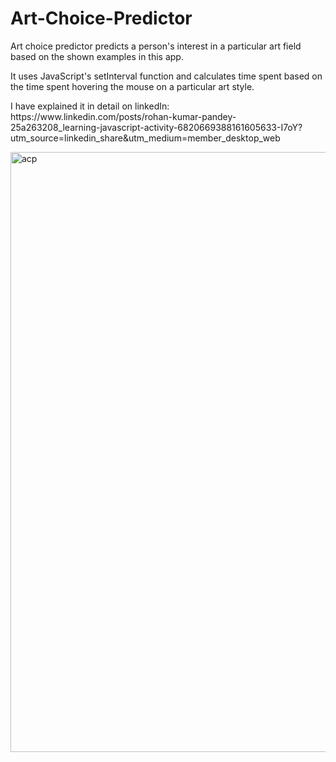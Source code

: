 # Art-Choice-Predictor
<p>Art choice predictor predicts a person's interest in a particular art field based on the shown examples in this app. </p>
<p>It uses JavaScript's setInterval function and calculates time spent based on the time spent hovering the mouse on a particular art style.</p>
<p>I have explained it in detail on linkedIn: <br> https://www.linkedin.com/posts/rohan-kumar-pandey-25a263208_learning-javascript-activity-6820669388161605633-I7oY?utm_source=linkedin_share&utm_medium=member_desktop_web </p>
<img width="960" alt="acp" src="https://user-images.githubusercontent.com/90546860/161729001-ef5b12f2-9542-40f2-9017-d17569771f05.png">

